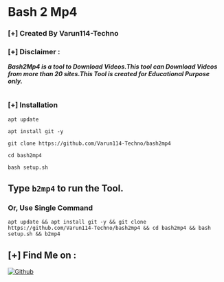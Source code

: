 # Bash 2 Mp4
### [+] Created By Varun114-Techno 
### [+] Disclaimer :
***Bash2Mp4 is a tool to Download Videos.This tool can Download Videos from more than 20 sites.This Tool is created for Educational Purpose only.***

<img src="https://i.ibb.co/xLjD667/bash2mp4.jpg" alt="" border="0" />

### [+] Installation
```apt update```

```apt install git -y```

```git clone https://github.com/Varun114-Techno/bash2mp4```

```cd bash2mp4```

```bash setup.sh```

## Type `b2mp4` to run the Tool.
### Or, Use Single Command
```
apt update && apt install git -y && git clone https://github.com/Varun114-Techno/bash2mp4 && cd bash2mp4 && bash setup.sh && b2mp4
```
## [+] Find Me on :

[![Github](https://img.shields.io/badge/Github-VARUN114--TECHNO-green?style=for-the-badge&logo=github)](https://github.com/Varun114-Techno)
